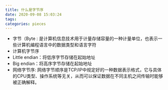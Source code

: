 ```yaml
---
title: 什么是字节序
date: 2020-09-08 15:03:24
tags:
categories: pieces
---
```

* 字节（Byte : 是计算机信息技术用于计量存储容量的一种计量单位，也表示一些计算机编程语言中的数据类型和语言字符
* 计算机字节序
 * Little endian：将低序字节存储在起始地址
 * Big endian：将高序字节存储在起始地址
* 网络字节序: 网络字节顺序是TCP/IP中规定好的一种数据表示格式，它与具体的CPU类型、操作系统等无关，从而可以保证数据在不同主机之间传输时能够被正确解释。